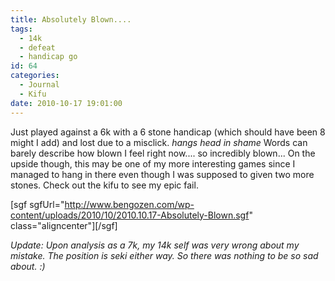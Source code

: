 ```yaml
---
title: Absolutely Blown....
tags:
  - 14k
  - defeat
  - handicap go
id: 64
categories:
  - Journal
  - Kifu
date: 2010-10-17 19:01:00
---
```


Just played against a 6k with a 6 stone handicap (which should have been 8 might I add) and lost due to a misclick. *hangs head in shame* Words can barely describe how blown I feel right now.... so incredibly blown... On the upside though, this may be one of my more interesting games since I managed to hang in there even though I was supposed to given two more stones. Check out the kifu to see my epic fail.

<!--more-->

[sgf sgfUrl="http://www.bengozen.com/wp-content/uploads/2010/10/2010.10.17-Absolutely-Blown.sgf" class="aligncenter"][/sgf]

_Update: Upon analysis as a 7k, my 14k self was very wrong about my mistake. The position is seki either way. So there was nothing to be so sad about. :)_